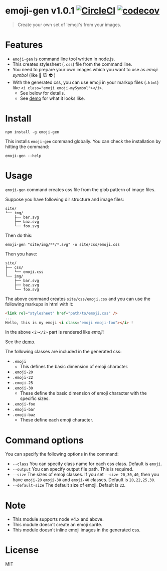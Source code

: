 # emoji-gen v1.0.1 [![CircleCI](https://circleci.com/gh/kt3k/emoji-gen.svg?style=svg)](https://circleci.com/gh/kt3k/emoji-gen) [![codecov](https://codecov.io/gh/kt3k/emoji-gen/branch/master/graph/badge.svg)](https://codecov.io/gh/kt3k/emoji-gen)

> Create your own set of 'emoji's from your images.

# Features

- `emoji-gen` is command line tool written in node.js.
- This creates stylesheet (`.css`) file from the command line.
- You need to prepare your own images which you want to use as *emoji symbol* (like :dog: :mouse: :alien: )
- With the generated css, you can use emoji in your markup files (`.html`) like `<i class="emoji emoji-mySymbol"></i>`.
  - See below for details.
  - See [demo][demo] for what it looks like.


# Install

    npm install -g emoji-gen

This installs `emoji-gen` command globally. You can check the installation by hitting the command:

    emoji-gen --help

# Usage

`emoji-gen` command creates css file from the glob pattern of image files.

Suppose you have following dir structure and image files:

    site/
    └── img/
        ├── bar.svg
        ├── baz.svg
        └── foo.svg

Then do this:

    emoji-gen "site/img/**/*.svg" -o site/css/emoji.css

Then you have:

    site/
    ├── css/
    │   └── emoji.css
    └── img/
        ├── bar.svg
        ├── baz.svg
        └── foo.svg

The above command creates `site/css/emoji.css` and you can use the following markups in html with it:

```html
<link rel="stylesheet" href="path/to/emoji.css" />
...
Hello, this is my emoji <i class="emoji emoji-foo"></i> !
```

In the above `<i></i>` part is rendered like *emoji*!

See the [demo][demo].

The following classes are included in the generated css:

- `.emoji`
  - This defines the basic dimension of emoji character.
- `.emoji-20`
- `.emoji-22`
- `.emoji-25`
- `.emoji-30`
  - These define the basic dimension of emoji character with the specific sizes.
- `.emoji-foo`
- `.emoji-bar`
- `.emoji-baz`
  - These define each emoji character.

# Command options

You can specify the following options in the command:

- `--class` You can specify class name for each css class. Default is `emoji`.
- `--output` You can specify output file path. This is required.
- `--size` The sizes of emoji classes. If you set `--size 20,30,40`, then you have `emoji-20` `emoji-30` and `emoji-40` classes. Default is `20,22,25,30`.
- `--default-size` The default size of emoji. Default is `22`.

# Note

- This module supports node v4.x and above.
- This module doesn't create an emoji sprite.
- This module doesn't inline emoji images in the generated css.

# License

MIT

[demo]: https://kt3k.github.io/emoji-gen/demo/
